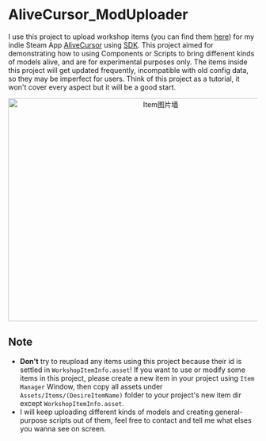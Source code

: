 # AliveCursor_ModUploader
I use this project to upload workshop items (you can find them [here](https://steamcommunity.com/profiles/76561199378980403/myworkshopfiles/?appid=1606490)) for my indie Steam App [AliveCursor](https://store.steampowered.com/app/1606490/_/) using [SDK](https://github.com/Threeyes/AliveCursorSDK).
This project aimed for demonstrating how to using Components or Scripts to bring diffenent kinds of models alive, and are for experimental purposes only. The items inside this project will get updated frequently, incompatible with old config data, so they may be imperfect for users. Think of this project as a tutorial, it won't cover every aspect but it will be a good start.

<p align="center">
    <img src="https://user-images.githubusercontent.com/13210990/195757514-014d8d7d-b0bf-438c-9e53-40300185e1a2.gif" alt="Item图片墙" width="600px" height="450px" />
    <br />
</p>

## Note
+ **Don't** try to reupload any items using this project because their id is settled in `WorkshopItemInfo.asset`! If you want to use or modify some items in this project, please create a new item in your project using `Item Manager` Window, then copy all assets under `Assets/Items/(DesireItemName)` folder to your project's new item dir except `WorkshopItemInfo.asset`. 
+ I will keep uploading different kinds of models and creating general-purpose scripts out of them, feel free to contact and tell me what elses you wanna see on screen.
